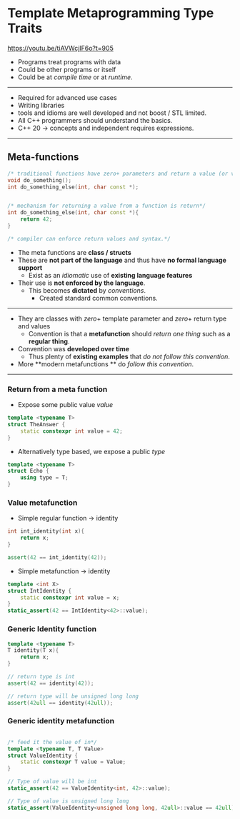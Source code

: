 # Template Metaprogramming Type Traits

https://youtu.be/tiAVWcjIF6o?t=905

- Programs treat programs with data
- Could be other programs or itself
- Could be at *compile* *time* or at *runtime*.

---

- Required for advanced use cases
- Writing libraries
- tools and idioms are well developed and not boost / STL limited.
- All C++ programmers should understand the basics.
- C++ 20 $\to$ concepts and independent requires expressions.

---

## Meta-functions

```C++
/* traditional functions have zero+ parameters and return a value (or void) */
void do_something();
int do_something_else(int, char const *);
```

```c++

/* mechanism for returning a value from a function is return*/
int do_something_else(int, char const *){
    return 42;
}

/* compiler can enforce return values and syntax.*/
```

- The meta functions are **class / structs**
- These are **not part of the language** and thus have **no formal language support**
  - Exist as an *idiomatic* use of **existing language features**
- Their use is **not enforced by the language**.
  - This becomes **dictated** by *conventions*.
    - Created standard common conventions.

---

- They are classes with $zero+$ template parameter and $zero+$ return type and values
  - Convention is that a **metafunction** should *return one thing* such as a **regular thing**.
- Convention was **developed over time**
  - Thus plenty of **existing examples** that *do not follow this convention*.
- More **modern metafunctions ** do *follow this convention*.

---

### Return from a meta function

- Expose some public value *value*

```c++
template <typename T>
struct TheAnswer {
    static constexpr int value = 42;
}
```

- Alternatively type based, we expose a public *type*

```c++
template <typename T>
struct Echo {
    using type = T;
}
```

### Value metafunction

- Simple regular function $\to$ identity

```c++
int int_identity(int x){
    return x;
}

assert(42 == int_identity(42));
```

- Simple metafunction $\to$ identity

```c++
template <int X>
struct IntIdentity {
    static constexpr int value = x;
}
static_assert(42 == IntIdentity<42>::value);
```

### Generic Identity function

```c++
template <typename T>
T identity(T x){
    return x;
} 

// return type is int
assert(42 == identity(42));

// return type will be unsigned long long
assert(42ull == identity(42ull));
```

### Generic identity metafunction

```c++

/* feed it the value of in*/
template <typename T, T Value>
struct ValueIdentity {
    static constexpr T value = Value;   
}

// Type of value will be int
static_assert(42 == ValueIdentity<int, 42>::value);

// Type of value is unsigned long long
static_assert(ValueIdentity<unsigned long long, 42ull>::value == 42ull);
```

